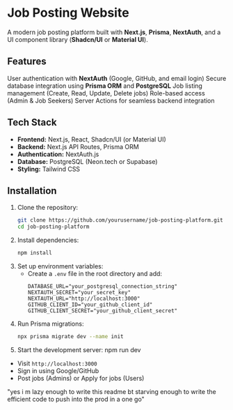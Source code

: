 # Job Posting Website

A modern job posting platform built with **Next.js**, **Prisma**, **NextAuth**, and a UI component library (**Shadcn/UI** or **Material UI**).

## Features
User authentication with **NextAuth** (Google, GitHub, and email login)
Secure database integration using **Prisma ORM** and **PostgreSQL**
Job listing management (Create, Read, Update, Delete jobs)
Role-based access (Admin & Job Seekers)
Server Actions for seamless backend integration

## Tech Stack
- **Frontend:** Next.js, React, Shadcn/UI (or Material UI)
- **Backend:** Next.js API Routes, Prisma ORM
- **Authentication:** NextAuth.js
- **Database:** PostgreSQL (Neon.tech or Supabase)
- **Styling:** Tailwind CSS

## Installation
1. Clone the repository:
   ```sh
   git clone https://github.com/yourusername/job-posting-platform.git
   cd job-posting-platform
   ```
2. Install dependencies:
   ```sh
   npm install
   ```
3. Set up environment variables:
   - Create a `.env` file in the root directory and add:
     ```env
     DATABASE_URL="your_postgresql_connection_string"
     NEXTAUTH_SECRET="your_secret_key"
     NEXTAUTH_URL="http://localhost:3000"
     GITHUB_CLIENT_ID="your_github_client_id"
     GITHUB_CLIENT_SECRET="your_github_client_secret"
     ```
4. Run Prisma migrations:
   ```sh
   npx prisma migrate dev --name init
   ```
5. Start the development server:
   npm run dev

- Visit `http://localhost:3000`
- Sign in using Google/GitHub
- Post jobs (Admins) or Apply for jobs (Users)

 "yes i m lazy enough to write this readme bt starving enough to write the efficient code to push into the prod in a one go"



